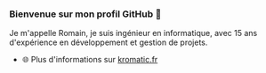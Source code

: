 ### Bienvenue sur mon profil GitHub 👋

Je m'appelle Romain, je suis ingénieur en informatique, avec 15 ans d'expérience en développement et gestion de projets.

<!-- - 📫 Pour me joindre : [contact@kromatic.fr](mailto:contact@kromatic.fr) -->
- 🌐 Plus d'informations sur [kromatic.fr](https://kromatic.fr)

<!--
**romain-koenig/romain-koenig** is a ✨ _special_ ✨ repository because its `README.md` (this file) appears on your GitHub profile.

Here are some ideas to get you started:

- 🔭 I’m currently working on ...
- 🌱 I’m currently learning ...
- 👯 I’m looking to collaborate on ...
- 🤔 I’m looking for help with ...
- 💬 Ask me about ...
- 📫 How to reach me: ...
- 😄 Pronouns: ...
- ⚡ Fun fact: ...
-->
